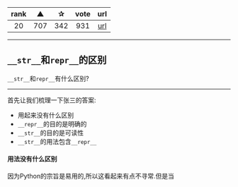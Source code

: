| rank | ▲ | ✰ | vote | url |
|:-:|:-:|:-:|:-:|:-:|
|  20  |  707 | 342 | 931 | [url](http://stackoverflow.com/questions/1436703/difference-between-str-and-repr-in-python) |

***

## `__str__`和`repr__`的区别

`__str__`和`repr__`有什么区别?

***

首先让我们梳理一下张三的答案:

* 用起来没有什么区别
* `__repr__`的目的是明确的
* `__str__`的目的是可读性
* `__str__`的用法包含`__repr__`

#### 用法没有什么区别

因为Python的宗旨是易用的,所以这看起来有点不寻常.但是当
